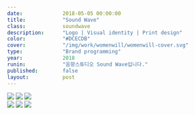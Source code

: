 ```yaml
---
date:             2018-05-05 00:00:00
title:            "Sound Wave"
class:            soundwave
description:      "Logo | Visual identity | Print design"
color:            "#DCECDB"
cover:            "/img/work/womenwill/womenwill-cover.svg"
type:             "Brand programming"
year:             2018
runin:            "음향스튜디오 Sound Wave입니다."
published:        false
layout:           post
---
```


<div class="post-content-grid">
  <div class="post-content-column column-5">
    <img class="post-content-screen desktop" src="{{ site.baseurl }}/img/work/womenwill/womenwill-comparative-bubbles.png" />
    <img class="post-content-screen desktop" src="{{ site.baseurl }}/img/work/womenwill/womenwill-comparative-bar-charts.png" />
    <img class="post-content-screen desktop" src="{{ site.baseurl }}/img/work/womenwill/womenwill-bubbles-table.png" />
  </div>
  <div class="post-content-column column-5 offset-2">
    <img class="post-content-screen desktop" src="{{ site.baseurl }}/img/work/womenwill/womenwill-value-table.png" />
    <img class="post-content-screen desktop" src="{{ site.baseurl }}/img/work/womenwill/womenwill-rings.png" />
    <img class="post-content-screen desktop" src="{{ site.baseurl }}/img/work/womenwill/womenwill-bar-charts.png" />
  </div>
</div>

